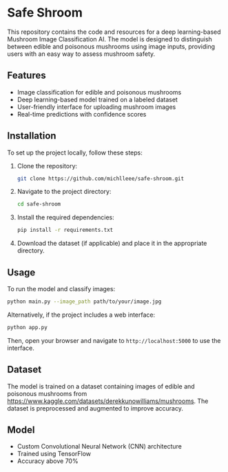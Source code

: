 # Safe Shroom

This repository contains the code and resources for a deep learning-based Mushroom Image Classification AI. The model is designed to distinguish between edible and poisonous mushrooms using image inputs, providing users with an easy way to assess mushroom safety.

## Features
- Image classification for edible and poisonous mushrooms
- Deep learning-based model trained on a labeled dataset
- User-friendly interface for uploading mushroom images
- Real-time predictions with confidence scores

## Installation
To set up the project locally, follow these steps:

1. Clone the repository:
   ```bash
   git clone https://github.com/michlleee/safe-shroom.git
   ```
2. Navigate to the project directory:
   ```bash
   cd safe-shroom
   ```
3. Install the required dependencies:
   ```bash
   pip install -r requirements.txt
   ```
4. Download the dataset (if applicable) and place it in the appropriate directory.

## Usage
To run the model and classify images:

```bash
python main.py --image_path path/to/your/image.jpg
```

Alternatively, if the project includes a web interface:

```bash
python app.py
```
Then, open your browser and navigate to `http://localhost:5000` to use the interface.

## Dataset
The model is trained on a dataset containing images of edible and poisonous mushrooms from https://www.kaggle.com/datasets/derekkunowilliams/mushrooms. The dataset is preprocessed and augmented to improve accuracy.

## Model
- Custom Convolutional Neural Network (CNN) architecture
- Trained using TensorFlow
- Accuracy above 70%


